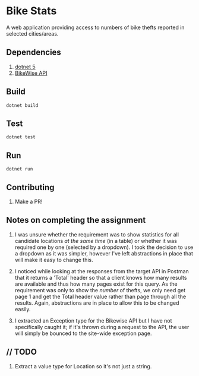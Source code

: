 # Bike Stats

A web application providing access to numbers of bike thefts reported in
selected cities/areas.

## Dependencies

1. [dotnet 5](https://dotnet.microsoft.com/download/dotnet/5.0)
2. [BikeWise API](https://www.bikewise.org/documentation/api_v2)

## Build

```dotnet build```

## Test

```dotnet test```

## Run

```dotnet run```

## Contributing

1. Make a PR!

## Notes on completing the assignment

1. I was unsure whether the requirement was to show statistics for all candidate
locations *at the same time* (in a table) or whether it was required one by one 
(selected by a dropdown). I took the decision to use a dropdown as it was simpler,
however I've left abstractions in place that will make it easy to change this.

2. I noticed while looking at the responses from the target API in Postman that
it returns a 'Total' header so that a client knows how many results are available
and thus how many pages exist for this query. As the requirement was only to
show the *number* of thefts, we only need get page 1 and get the Total header
value rather than page through all the results. Again, abstractions are in place
to allow this to be changed easily.

3. I extracted an Exception type for the Bikewise API but I have not specifically
caught it; if it's thrown during a request to the API, the user will simply be
bounced to the site-wide exception page.

## // TODO

1. Extract a value type for Location so it's not just a string.
